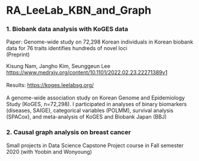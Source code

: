 # RA_LeeLab_KBN_and_Graph

### 1. Biobank data analysis with KoGES data

Paper: Genome-wide study on 72,298 Korean individuals in Korean biobank data for 76 traits identifies hundreds of novel loci <br />
(Preprint) <br />

Kisung Nam, Jangho Kim, Seunggeun Lee <br />
https://www.medrxiv.org/content/10.1101/2022.02.23.22271389v1
<br />
<br />
Results: https://koges.leelabsg.org/  <br/><br/>
A genome-wide association study on Korean Genome and Epidemiology Study (KoGES, n=72,298). I participated in analyses of binary biomarkers (diseases, SAIGE), categorical variables (POLMM), survival analysis (SPACox), and meta-analysis of KoGES and Biobank Japan (BBJ)

### 2. Causal graph analysis on breast cancer

Small projects in Data Science Capstone Project course in Fall semester 2020
(with Yoobin and Wonyoung)

